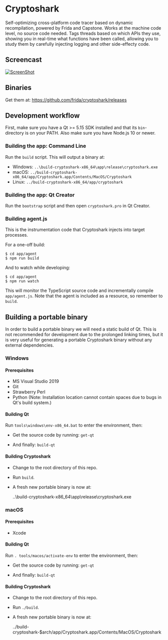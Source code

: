 # Cryptoshark

Self-optimizing cross-platform code tracer based on dynamic recompilation,
powered by Frida and Capstone. Works at the machine code level, no source
code needed. Tags threads based on which APIs they use, showing you in
real-time what functions have been called, allowing you to study them by
carefully injecting logging and other side-effecty code.

## Screencast

[![ScreenShot](http://img.youtube.com/vi/hzDsxtcRavY/0.jpg)](https://www.youtube.com/watch?v=hzDsxtcRavY)

## Binaries

Get them at: https://github.com/frida/cryptoshark/releases

## Development workflow

First, make sure you have a Qt >= 5.15 SDK installed and that its
`bin`-directory is on your PATH.  Also make sure you have Node.js
10 or newer.

### Building the app: Command Line

Run the `build` script.  This will output a binary at:

- Windows: `..\build-cryptoshark-x86_64\app\release\cryptoshark.exe`
- macOS: `../build-cryptoshark-x86_64/app/Cryptoshark.app/Contents/MacOS/Cryptoshark`
- Linux: `../build-cryptoshark-x86_64/app/cryptoshark`

### Building the app: Qt Creator

Run the `bootstrap` script and then open `cryptoshark.pro` in Qt Creator.

### Building agent.js

This is the instrumentation code that Cryptoshark injects into target processes.

For a one-off build:

    $ cd app/agent
    $ npm run build

And to watch while developing:

    $ cd app/agent
    $ npm run watch

This will monitor the TypeScript source code and incrementally compile
`app/agent.js`. Note that the agent is included as a resource, so remember to
`build`.

## Building a portable binary

In order to build a portable binary we will need a static build of Qt. This is
not recommended for development due to the prolonged linking times, but it is
very useful for generating a portable Cryptoshark binary without any external
dependencies.

### Windows

#### Prerequisites

* MS Visual Studio 2019
* Git
* Strawberry Perl
* Python (Note: Installation location cannot contain spaces due to bugs in Qt's
  build system.)

#### Building Qt

Run `tools\windows\env-x86_64.bat` to enter the environment, then:

- Get the source code by running: `get-qt`

- And finally: `build-qt`

#### Building Cryptoshark

- Change to the root directory of this repo.

- Run `build`.

- A fresh new portable binary is now at:

    ..\build-cryptoshark-x86_64\app\release\cryptoshark.exe

### macOS

#### Prerequisites

* Xcode

#### Building Qt

Run `. tools/macos/activate-env` to enter the environment, then:

- Get the source code by running: `get-qt`

- And finally: `build-qt`

#### Building Cryptoshark

- Change to the root directory of this repo.

- Run `./build`.

- A fresh new portable binary is now at:

    ../build-cryptoshark-$arch/app/Cryptoshark.app/Contents/MacOS/Cryptoshark
